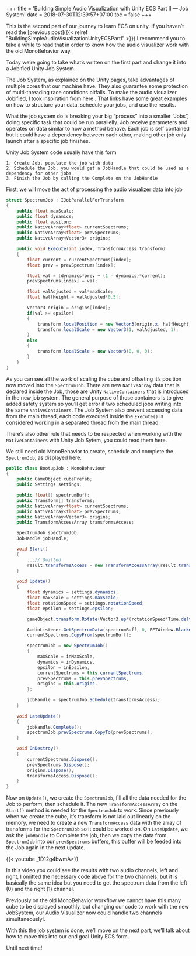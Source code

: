 +++
title = 'Building Simple Audio Visualization with Unity ECS Part II — Job System'
date = 2018-07-30T12:39:57+07:00
toc = false
+++

This is the second part of our journey to learn ECS on unity. If you haven’t read the [previous post]({{< relref "BuildingSimpleAudioVisualizationUnityECSPartI" >}}) I recommend you to take a while to read that in order to know how the audio visualizer work with the old MonoBehavior way.

Today we’re going to take what’s written on the first part and change it into a Jobified Unity Job System.

The Job System, as explained on the Unity pages, take advantages of multiple cores that our machine have. They also guarantee some protection of multi-threading race conditions pitfalls. To make the audio visualizer Jobified, I took inspiration from here . That links have some great examples on how to structure your data, schedule your jobs, and use the results.

What the job system do is breaking your big “process” into a smaller “Jobs”, doing specific task that could be run parallelly. Job receive parameters and operates on data similar to how a method behave. Each job is self contained but it could have a dependency between each other, making other job only launch after a specific job finishes.

Unity Job System code usually have this form

```
1. Create Job, populate the job with data
2. Schedule the Job, you would get a JobHandle that could be used as a dependency for other jobs
3. Finish the Job by calling the Complete on the JobHandle
```

First, we will move the act of processing the audio visualizer data into job

```c#
struct SpectrumJob : IJobParallelForTransform
{
    public float maxScale;
    public float dynamics;
    public float epsilon;
    public NativeArray<float> currentSpectrums;
    public NativeArray<float> prevSpectrums;
    public NativeArray<Vector3> origins;

    public void Execute(int index, TransformAccess transform)
    {
        float current = currentSpectrums[index];
        float prev = prevSpectrums[index];

        float val = (dynamics*prev + (1 - dynamics)*current);
        prevSpectrums[index] = val;

        float valAdjusted = val*maxScale;
        float halfHeight = valAdjusted*0.5f;

        Vector3 origin = origins[index];
        if(val >= epsilon)
        {
            transform.localPosition = new Vector3(origin.x, halfHeight, origin.z);
            transform.localScale = new Vector3(1, valAdjusted, 1);
        }
        else
        {
            transform.localScale = new Vector3(0, 0, 0);
        }
    }
}
```

As you can see all the work of scaling the cube and offseting it’s position now moved into the `SpectrumJob`. There are new `NativeArray` data that is declared inside the Job, those are Unity `NativeContainers` that is introduced in the new job system. The general purpose of those containers is to give added safety system so you’ll get error if two scheduled jobs writing into the same `NativeContainers`. The Job System also prevent accessing data from the main thread, each code executed inside the `Execute()` is considered working in a separated thread from the main thread.

There’s also other rule that needs to be respected when working with the `NativeContainers` with Unity Job Sytem, you could read them here.

We still need old MonoBehavior to create, schedule and complete the `SpectrumJob`, as displayed here.
 
```c#
public class BootupJob : MonoBehaviour
{
    public GameObject cubePrefab;
    public Settings settings;

    public float[] spectrumBuff;
    public Transform[] transforms;
    public NativeArray<float> currentSpectrums;
    public NativeArray<float> prevSpectrums;
    public NativeArray<Vector3> origins;
    public TransformAccessArray transformsAccess;

    SpectrumJob spectrumJob;
    JobHandle jobHandle;

    void Start()
    {
        ...// Omitted
        result.transformsAccess = new TransformAccessArray(result.transforms);
    }

    void Update()
    {
        float dynamics = settings.dynamics;
        float maxScale = settings.maxScale;
        float rotationSpeed = settings.rotationSpeed;
        float epsilon = settings.epsilon;

        gameObject.transform.Rotate(Vector3.up*(rotationSpeed*Time.deltaTime));

        AudioListener.GetSpectrumData(spectrumBuff, 0, FFTWindow.BlackmanHarris);
        currentSpectrums.CopyFrom(spectrumBuff);

        spectrumJob = new SpectrumJob()
        {
            maxScale = inMaxScale,
            dynamics = inDynamics,
            epsilon = inEpsilon,
            currentSpectrums = this.currentSpectrums,
            prevSpectrums = this.prevSpectrums,
            origins = this.origins,
        };

        jobHandle = spectrumJob.Schedule(transformsAccess);
    }
 
    void LateUpdate()
    {
        jobHandle.Complete();
        spectrumJob.prevSpectrums.CopyTo(prevSpectrums);
    }

    void OnDestroy()
    {
        currentSpectrums.Dispose();
        prevSpectrums.Dispose();
        origins.Dispose();
        transformsAccess.Dispose();
    }
}
```

Now on `Update()`, we create the `SpectrumJob`, fill all the data needed for the Job to perform, then schedule it. The new `TransformAccessArray` on the `Start()` method is needed for the `SpectrumJob` to work. Since previously when we create the cube, it’s transform is not laid out linearly on the memory, we need to create a new `TransformAccess` data with the array of transforms for the `SpectrumJob` so it could be worked on. On `LateUpdate`, we ask the `jobHandle` to Complete the job, then we copy the data from `SpectrumJob` into our `prevSpectrums` buffers, this buffer will be feeded into the Job again in the next update.

{{< youtube _1D12g4bwmA>}}

In this video you could see the results with two audio channels, left and right, I omitted the necessary code above for the two channels, but it is basically the same idea but you need to get the spectrum data from the left (0) and the right (1) channel.

Previously on the old MonoBehavior workflow we cannot have this many cube to be displayed smoothly, but changing our code to work with the new JobSystem, our Audio Visualizer now could handle two channels simultaneously!.

With this the job system is done, we’ll move on the next part, we’ll talk about how to move this into our end goal Unity ECS form.

Until next time!
